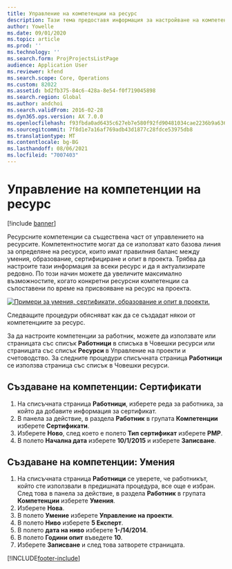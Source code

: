 ```yaml
---
title: Управление на компетенции на ресурс
description: Тази тема предоставя информация за настройване на компетенции за ресурси по проект.
author: Yowelle
ms.date: 09/01/2020
ms.topic: article
ms.prod: ''
ms.technology: ''
ms.search.form: ProjProjectsListPage
audience: Application User
ms.reviewer: kfend
ms.search.scope: Core, Operations
ms.custom: 82022
ms.assetid: bd2fb375-84c6-428a-8e54-f0f719045898
ms.search.region: Global
ms.author: andchoi
ms.search.validFrom: 2016-02-28
ms.dyn365.ops.version: AX 7.0.0
ms.openlocfilehash: f93fbda0ad6435c627eb7e580f92fd90481034cae2236b9a636195883470ca5c
ms.sourcegitcommit: 7f8d1e7a16af769adb43d1877c28fdce53975db8
ms.translationtype: MT
ms.contentlocale: bg-BG
ms.lasthandoff: 08/06/2021
ms.locfileid: "7007403"
---
```

# <a name="manage-resource-competencies"></a>Управление на компетенции на ресурс

[!include [banner](../includes/banner.md)]

Ресурсните компетенции са съществена част от управлението на ресурсите. Компетентностите могат да се използват като базова линия за определяне на ресурси, които имат правилния баланс между умения, образование, сертифициране и опит в проекта. Трябва да настроите тази информация за всеки ресурс и да я актуализирате редовно. По този начин можете да увеличите максимално възможностите, когато конкретни ресурсни компетенции са съпоставени по време на присвояване на ресурс на проекта.

[![Примери за умения, сертификати, образование и опит в проекти.](./media/projectresourcing06-1024x383.jpg)](./media/projectresourcing06.jpg)

Следващите процедури обясняват как да се създадат някои от компетенциите за ресурс.

За да настроите компетенции за работник, можете да използвате или страницата със списък **Работници** в списъка в Човешки ресурси или страницата със списък **Ресурси** в Управление на проекти и счетоводство. За следните процедури списъчната страница **Работници** се използва страница със списък в Човешки ресурси.

## <a name="set-up-competencies-certificates"></a>Създаване на компетенции: Сертификати

1. На списъчната страница **Работници**, изберете реда за работника, за който да добавите информация за сертификат.
2. В панела за действие, в раздела **Работник** в групата **Компетенции** изберете **Сертификати**.
3. Изберете **Ново**, след което е полето **Тип сертификат** изберете **PMP**.
4. В полето **Начална дата** изберете **10/1/2015** и изберете **Записване**.

## <a name="set-up-competencies-skills"></a>Създаване на компетенции: Умения

1. На списъчната страница **Работници** се уверете, че работникът, който сте използвали в предишната процедура, все още е избран. След това в панела за действие, в раздела **Работник** в групата **Компетенции** изберете **Умения**.
2. Изберете **Нова**.
3. В полето **Умение** изберете **Управление на проекти**.
4. В полето **Ниво** изберете **5 Експерт**.
5. В полето **дата на ниво** изберете **1-/14/2014**.
6. В полето **Години опит** въведете **10**.
7. Изберете **Записване** и след това затворете страницата.


[!INCLUDE[footer-include](../includes/footer-banner.md)]